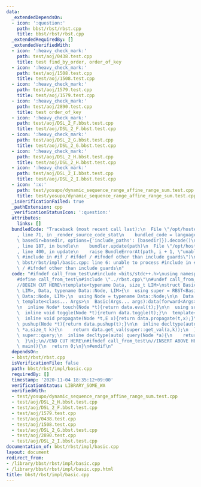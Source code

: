 ```yaml
---
data:
  _extendedDependsOn:
  - icon: ':question:'
    path: bbst/rbst/rbst.cpp
    title: bbst/rbst/rbst.cpp
  _extendedRequiredBy: []
  _extendedVerifiedWith:
  - icon: ':heavy_check_mark:'
    path: test/aoj/0438.test.cpp
    title: test find_by_order, order_of_key
  - icon: ':heavy_check_mark:'
    path: test/aoj/1508.test.cpp
    title: test/aoj/1508.test.cpp
  - icon: ':heavy_check_mark:'
    path: test/aoj/1579.test.cpp
    title: test/aoj/1579.test.cpp
  - icon: ':heavy_check_mark:'
    path: test/aoj/2890.test.cpp
    title: test order_of_key
  - icon: ':heavy_check_mark:'
    path: test/aoj/DSL_2_F.bbst.test.cpp
    title: test/aoj/DSL_2_F.bbst.test.cpp
  - icon: ':heavy_check_mark:'
    path: test/aoj/DSL_2_G.bbst.test.cpp
    title: test/aoj/DSL_2_G.bbst.test.cpp
  - icon: ':heavy_check_mark:'
    path: test/aoj/DSL_2_H.bbst.test.cpp
    title: test/aoj/DSL_2_H.bbst.test.cpp
  - icon: ':heavy_check_mark:'
    path: test/aoj/DSL_2_I.bbst.test.cpp
    title: test/aoj/DSL_2_I.bbst.test.cpp
  - icon: ':x:'
    path: test/yosupo/dynamic_sequence_range_affine_range_sum.test.cpp
    title: test/yosupo/dynamic_sequence_range_affine_range_sum.test.cpp
  _isVerificationFailed: true
  _pathExtension: cpp
  _verificationStatusIcon: ':question:'
  attributes:
    links: []
  bundledCode: "Traceback (most recent call last):\n  File \"/opt/hostedtoolcache/Python/3.9.2/x64/lib/python3.9/site-packages/onlinejudge_verify/documentation/build.py\"\
    , line 71, in _render_source_code_stat\n    bundled_code = language.bundle(stat.path,\
    \ basedir=basedir, options={'include_paths': [basedir]}).decode()\n  File \"/opt/hostedtoolcache/Python/3.9.2/x64/lib/python3.9/site-packages/onlinejudge_verify/languages/cplusplus.py\"\
    , line 187, in bundle\n    bundler.update(path)\n  File \"/opt/hostedtoolcache/Python/3.9.2/x64/lib/python3.9/site-packages/onlinejudge_verify/languages/cplusplus_bundle.py\"\
    , line 400, in update\n    raise BundleErrorAt(path, i + 1, \"unable to process\
    \ #include in #if / #ifdef / #ifndef other than include guards\")\nonlinejudge_verify.languages.cplusplus_bundle.BundleErrorAt:\
    \ bbst/rbst/impl/basic.cpp: line 6: unable to process #include in #if / #ifdef\
    \ / #ifndef other than include guards\n"
  code: "#ifndef call_from_test\n#include <bits/stdc++.h>\nusing namespace std;\n\n\
    #define call_from_test\n#include \"../rbst.cpp\"\n#undef call_from_test\n\n#endif\n\
    //BEGIN CUT HERE\ntemplate<typename Data, size_t LIM>\nstruct Basic : RBST<Basic<Data,\
    \ LIM>, Data, typename Data::Node, LIM>{\n  using super = RBST<Basic, Data, typename\
    \ Data::Node, LIM>;\n  using Node = typename Data::Node;\n\n  Data data;\n\n \
    \ template<class... Args>\n  Basic(Args... args):data(forward<Args>(args)...){}\n\
    \n  inline Node* touch(Node *t){return data.eval(t);}\n\n  using super::toggle;\n\
    \  inline void toggle(Node *t){return data.toggle(t);}\n  template<typename E>\n\
    \  inline void propagate(Node *t,E x){return data.propagate(t,x);}\n  inline Node*\
    \ pushup(Node *t){return data.pushup(t);}\n\n  inline decltype(auto) get_val(Node\
    \ *a,size_t k){\n    return data.get_val(super::get_val(a,k));\n  }\n\n  using\
    \ super::query;\n  inline decltype(auto) query(Node *a){\n    return data.reflect(a);\n\
    \  }\n};\n//END CUT HERE\n#ifndef call_from_test\n//INSERT ABOVE HERE\nsigned\
    \ main(){\n  return 0;\n}\n#endif\n"
  dependsOn:
  - bbst/rbst/rbst.cpp
  isVerificationFile: false
  path: bbst/rbst/impl/basic.cpp
  requiredBy: []
  timestamp: '2020-11-04 18:35:12+09:00'
  verificationStatus: LIBRARY_SOME_WA
  verifiedWith:
  - test/yosupo/dynamic_sequence_range_affine_range_sum.test.cpp
  - test/aoj/DSL_2_H.bbst.test.cpp
  - test/aoj/DSL_2_F.bbst.test.cpp
  - test/aoj/1579.test.cpp
  - test/aoj/0438.test.cpp
  - test/aoj/1508.test.cpp
  - test/aoj/DSL_2_G.bbst.test.cpp
  - test/aoj/2890.test.cpp
  - test/aoj/DSL_2_I.bbst.test.cpp
documentation_of: bbst/rbst/impl/basic.cpp
layout: document
redirect_from:
- /library/bbst/rbst/impl/basic.cpp
- /library/bbst/rbst/impl/basic.cpp.html
title: bbst/rbst/impl/basic.cpp
---
```

